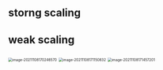 ## storng scaling







## weak scaling





<img src="/Users/user/playground/share/nrookie.github.io/collections/parallel_computing/image-20211108170246570.png" alt="image-20211108170246570" style="zoom:50%;" />



<img src="/Users/user/playground/share/nrookie.github.io/collections/parallel_computing/image-20211108171150832.png" alt="image-20211108171150832" style="zoom:50%;" />









<img src="/Users/user/playground/share/nrookie.github.io/collections/parallel_computing/image-20211108171457201.png" alt="image-20211108171457201" style="zoom:50%;" />


